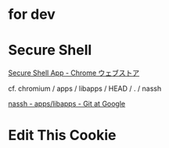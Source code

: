 # for dev

# Secure Shell

[Secure Shell App - Chrome ウェブストア](https://chrome.google.com/webstore/detail/secure-shell-app/pnhechapfaindjhompbnflcldabbghjo/related)

cf. chromium / apps / libapps / HEAD / . / nassh

[nassh - apps/libapps - Git at Google](https://chromium.googlesource.com/apps/libapps/+/HEAD/nassh)

# Edit This Cookie

# 
